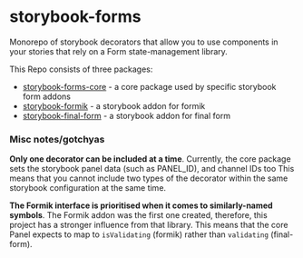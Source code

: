 # storybook-forms

Monorepo of storybook decorators that allow you to use components in your stories that rely on a Form state-management library.

This Repo consists of three packages:

- [storybook-forms-core](/packages/storybook-forms-core) - a core package used by specific storybook form addons
- [storybook-formik](/packages/storybook-formik) - a storybook addon for formik
- [storybook-final-form](/packages/storybook-final-form) - a storybook addon for final form

### Misc notes/gotchyas

**Only one decorator can be included at a time**. Currently, the core package sets the storybook panel data (such as PANEL_ID), and channel IDs too
This means that you cannot include two types of the decorator within the same storybook configuration at the same time. 

**The Formik interface is prioritised when it comes to similarly-named symbols**. The Formik addon was the first one created,
therefore, this project has a stronger influence from that library. This means that the core Panel expects to map to
`isValidating` (formik) rather than `validating` (final-form).
